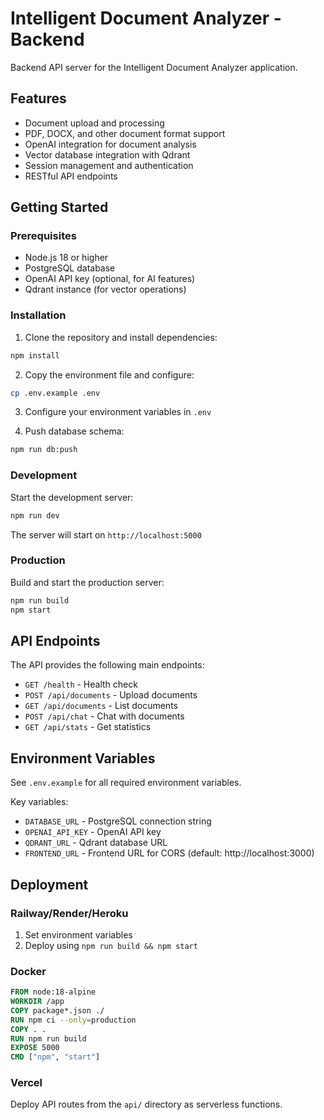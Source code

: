 # Intelligent Document Analyzer - Backend

Backend API server for the Intelligent Document Analyzer application.

## Features

- Document upload and processing
- PDF, DOCX, and other document format support
- OpenAI integration for document analysis
- Vector database integration with Qdrant
- Session management and authentication
- RESTful API endpoints

## Getting Started

### Prerequisites

- Node.js 18 or higher
- PostgreSQL database
- OpenAI API key (optional, for AI features)
- Qdrant instance (for vector operations)

### Installation

1. Clone the repository and install dependencies:
```bash
npm install
```

2. Copy the environment file and configure:
```bash
cp .env.example .env
```

3. Configure your environment variables in `.env`

4. Push database schema:
```bash
npm run db:push
```

### Development

Start the development server:
```bash
npm run dev
```

The server will start on `http://localhost:5000`

### Production

Build and start the production server:
```bash
npm run build
npm start
```

## API Endpoints

The API provides the following main endpoints:

- `GET /health` - Health check
- `POST /api/documents` - Upload documents
- `GET /api/documents` - List documents
- `POST /api/chat` - Chat with documents
- `GET /api/stats` - Get statistics

## Environment Variables

See `.env.example` for all required environment variables.

Key variables:
- `DATABASE_URL` - PostgreSQL connection string
- `OPENAI_API_KEY` - OpenAI API key
- `QDRANT_URL` - Qdrant database URL
- `FRONTEND_URL` - Frontend URL for CORS (default: http://localhost:3000)

## Deployment

### Railway/Render/Heroku

1. Set environment variables
2. Deploy using `npm run build && npm start`

### Docker

```dockerfile
FROM node:18-alpine
WORKDIR /app
COPY package*.json ./
RUN npm ci --only=production
COPY . .
RUN npm run build
EXPOSE 5000
CMD ["npm", "start"]
```

### Vercel

Deploy API routes from the `api/` directory as serverless functions. 